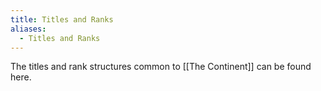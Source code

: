 ```yaml
---
title: Titles and Ranks
aliases:
  - Titles and Ranks
---
```


The titles and rank structures common to [[The Continent]] can be found here. 




